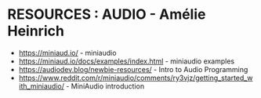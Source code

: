 # RESOURCES : AUDIO - Amélie Heinrich

- https://miniaud.io/ - miniaudio
- https://miniaud.io/docs/examples/index.html - miniaudio examples
- https://audiodev.blog/newbie-resources/ - Intro to Audio Programming
- https://www.reddit.com/r/miniaudio/comments/ry3vjz/getting_started_with_miniaudio/ - MiniAudio introduction
